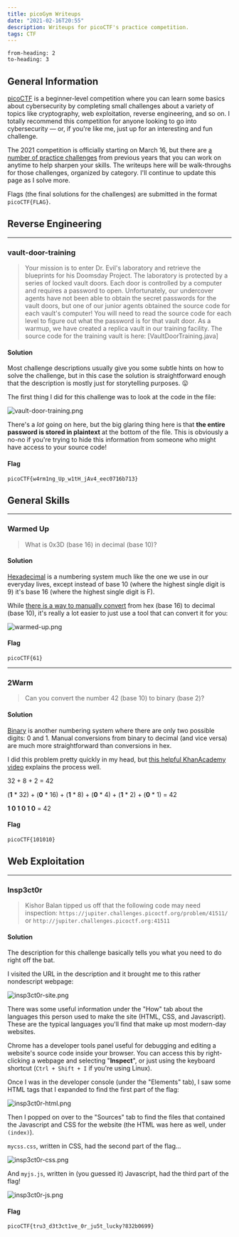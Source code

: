```yaml
---
title: picoGym Writeups 
date: "2021-02-16T20:55"
description: Writeups for picoCTF's practice competition.
tags: CTF 
---
```


```toc
from-heading: 2
to-heading: 3
```

## General Information
[picoCTF](https://picoctf.org/) is a beginner-level competition where you can learn some basics about cybersecurity by completing small challenges about a variety of topics like cryptography, web exploitation, reverse engineering, and so on. I totally recommend this competition for anyone looking to go into cybersecurity — or, if you're like me, just up for an interesting and fun challenge.

The 2021 competition is officially starting on March 16, but there are [a number of practice challenges](https://play.picoctf.org/practice) from previous years that you can work on anytime to help sharpen your skills. The writeups here will be walk-throughs for those challenges, organized by category. I'll continue to update this page as I solve more.

Flags (the final solutions for the challenges) are submitted in the format `picoCTF{FLAG}`.


## Reverse Engineering
---
### vault-door-training

> Your mission is to enter Dr. Evil's laboratory and retrieve the blueprints for his Doomsday Project. The laboratory is protected by a series of locked vault doors. Each door is controlled by a computer and requires a password to open. Unfortunately, our undercover agents have not been able to obtain the secret passwords for the vault doors, but one of our junior agents obtained the source code for each vault's computer! You will need to read the source code for each level to figure out what the password is for that vault door. As a warmup, we have created a replica vault in our training facility. The source code for the training vault is here: [VaultDoorTraining.java]

#### Solution

Most challenge descriptions usually give you some subtle hints on how to solve the challenge, but in this case the solution is straightforward enough that the description is mostly just for storytelling purposes. 😛

The first thing I did for this challenge was to look at the code in the file:

![vault-door-training.png](vault-door-training.png)

There's a *lot* going on here, but the big glaring thing here is that **the entire password is stored in plaintext** at the bottom of the file. This is obviously a no-no if you're trying to hide this information from someone who might have access to your source code!

#### Flag

`picoCTF{w4rm1ng_Up_w1tH_jAv4_eec0716b713}`


## General Skills
---

### Warmed Up

> What is 0x3D (base 16) in decimal (base 10)?

#### Solution

[Hexadecimal](https://en.wikipedia.org/wiki/Hexadecimal) is a numbering system much like the one we use in our everyday lives, except instead of base 10 (where the highest single digit is 9) it's base 16 (where the highest single digit is F).

While [there is a way to manually convert](https://owlcation.com/stem/Convert-Hex-to-Decimal) from hex (base 16) to decimal (base 10), it's really a lot easier to just use a tool that can convert it for you:

![warmed-up.png](warmed-up.png)


#### Flag

`picoCTF{61}`

---

### 2Warm

> Can you convert the number 42 (base 10) to binary (base 2)?

#### Solution
[Binary](https://en.wikipedia.org/wiki/Binary_number) is another numbering system where there are only two possible digits: 0 and 1. Manual conversions from binary to decimal (and vice versa) are much more straightforward than conversions in hex.

I did this problem pretty quickly in my head, but [this helpful KhanAcademy video](https://www.khanacademy.org/math/algebra-home/alg-intro-to-algebra/algebra-alternate-number-bases/v/decimal-to-binary) explains the process well.


32 + 8 + 2 = 42

(**1** * 32) + (**0** * 16) + (**1** * 8) + (**0** * 4) + (**1** * 2) + (**0** * 1) = 42

**1 0 1 0 1 0** = 42

#### Flag

`picoCTF{101010}`

## Web Exploitation
---

### Insp3ct0r

> Kishor Balan tipped us off that the following code may need inspection: `https://jupiter.challenges.picoctf.org/problem/41511/` or `http://jupiter.challenges.picoctf.org:41511`

#### Solution

The description for this challenge basically tells you what you need to do right off the bat. 

I visited the URL in the description and it brought me to this rather nondescript webpage:

![insp3ct0r-site.png](insp3ct0r-site.png)

There was some useful information under the "How" tab about the languages this person used to make the site (HTML, CSS, and Javascript). These are the typical languages you'll find that make up most modern-day websites.

Chrome has a developer tools panel useful for debugging and editing a website's source code inside your browser. You can access this by right-clicking a webpage and selecting "**Inspect**", or just using the keyboard shortcut (`Ctrl + Shift + I` if you're using Linux).

Once I was in the developer console (under the "Elements" tab), I saw some HTML tags that I expanded to find the first part of the flag:

![insp3ct0r-html.png](insp3ct0r-html.png)

Then I popped on over to the "Sources" tab to find the files that contained the Javascript and CSS for the website (the HTML was here as well, under `(index)`).

`mycss.css`, written in CSS, had the second part of the flag...

![insp3ct0r-css.png](insp3ct0r-css.png)

And `myjs.js`, written in (you guessed it) Javascript, had the third part of the flag!

![insp3ct0r-js.png](insp3ct0r-js.png)

#### Flag
`picoCTF{tru3_d3t3ct1ve_0r_ju5t_lucky?832b0699}`
